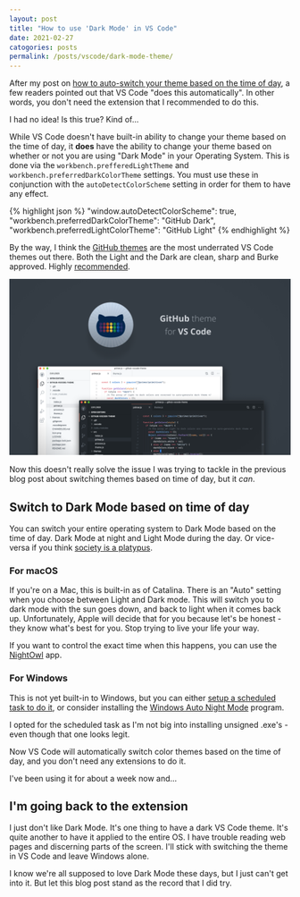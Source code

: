 ```yaml
---
layout: post
title: "How to use 'Dark Mode' in VS Code"
date: 2021-02-27
catogories: posts
permalink: /posts/vscode/dark-mode-theme/
---
```


After my post on [how to auto-switch your theme based on the time of day](http://localhost:1313/posts/vscode/auto-switch-themes/), a few readers pointed out that VS Code "does this automatically". In other words, you don't need the extension that I recommended to do this.

I had no idea! Is this true? Kind of...

While VS Code doesn't have built-in ability to change your theme based on the time of day, it **does** have the ability to change your theme based on whether or not you are using "Dark Mode" in your Operating System. This is done via the `workbench.prefferedLightTheme` and `workbench.preferredDarkColorTheme` settings. You must use these in conjunction with the `autoDetectColorScheme` setting in order for them to have any effect.

{% highlight json %}
"window.autoDetectColorScheme": true,
"workbench.preferredDarkColorTheme": "GitHub Dark",
"workbench.preferredLightColorTheme": "GitHub Light"
{% endhighlight %}

By the way, I think the [GitHub themes](https://marketplace.visualstudio.com/items?itemName=GitHub.github-vscode-theme&WT.mc_id=devcloud-18058-buhollan) are the most underrated VS Code themes out there. Both the Light and the Dark are clean, sharp and Burke approved. Highly [recommended](https://marketplace.visualstudio.com/items?itemName=GitHub.github-vscode-theme&WT.mc_id=devcloud-18058-buhollan). 

![](/assets/github-theme.png)

Now this doesn't really solve the issue I was trying to tackle in the previous blog post about switching themes based on time of day, but it _can_.

## Switch to Dark Mode based on time of day

You can switch your entire operating system to Dark Mode based on the time of day. Dark Mode at night and Light Mode during the day. Or vice-versa if you think [society is a platypus](https://www.youtube.com/watch?v=qXZM5bxoccc). 

### For macOS

If you're on a Mac, this is built-in as of Catalina. There is an "Auto" setting when you choose between Light and Dark mode. This will switch you to dark mode with the sun goes down, and back to light when it comes back up. Unfortunately, Apple will decide that for you because let's be honest - they know what's best for you. Stop trying to live your life your way. 

If you want to control the exact time when this happens, you can use the [NightOwl](https://nightowl.kramser.xyz/#) app.

### For Windows

This is not yet built-in to Windows, but you can either [setup a scheduled task to do it](https://www.howtogeek.com/356087/how-to-automatically-enable-windows-10s-dark-theme-at-night/), or consider installing the [Windows Auto Night Mode](https://github.com/Armin2208/Windows-Auto-Night-Mode) program. 

I opted for the scheduled task as I'm not big into installing unsigned .exe's - even though that one looks legit.

Now VS Code will automatically switch color themes based on the time of day, and you don't need any extensions to do it.

I've been using it for about a week now and...

## I'm going back to the extension

I just don't like Dark Mode. It's one thing to have a dark VS Code theme. It's quite another to have it applied to the entire OS. I have trouble reading web pages and discerning parts of the screen. I'll stick with switching the theme in VS Code and leave Windows alone.

I know we're all supposed to love Dark Mode these days, but I just can't get into it. But let this blog post stand as the record that I did try.